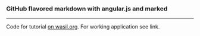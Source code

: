 ### GitHub flavored markdown with angular.js and marked

---

Code for tutorial [on wasil.org](http://wasil.org/tutorial-markdown-editor-with-angularjs-and-marked). For working application see link.
